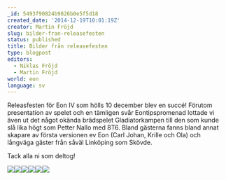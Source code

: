 ```yaml
---
_id: 5493f90824b9826b0e5f5d18
created_date: '2014-12-19T10:01:19Z'
creator: Martin Fröjd
slug: bilder-fran-releasefesten
status: published
title: Bilder från releasefesten
type: blogpost
editors:
  - Niklas Fröjd
  - Martin Fröjd
world: eon
language: sv
---
```

Releasfesten för Eon IV som hölls 10 december blev en succé! Förutom presentation av spelet och en tämligen svår Eontipspromenad lottade vi även ut det något okända brädspelet Gladiatorkampen till den som kunde slå lika högt som Petter Nallo med 8T6. Bland gästerna fanns bland annat skapare av första versionen ev Eon (Carl Johan, Krille och Ola) och långväga gäster från såväl Linköping som Skövde.

Tack alla ni som deltog!

![](https://helmgast.se/asset/image/img-4143-lq.jpg)![](https://helmgast.se/asset/image/img-4148-lq.jpg)![](https://helmgast.se/asset/image/img-4149-lq.jpg)![](https://helmgast.se/asset/image/img-4153-lq.jpg)![](https://helmgast.se/asset/image/img-4154-lq.jpg)![](https://helmgast.se/asset/image/img-4157-lq.jpg)
